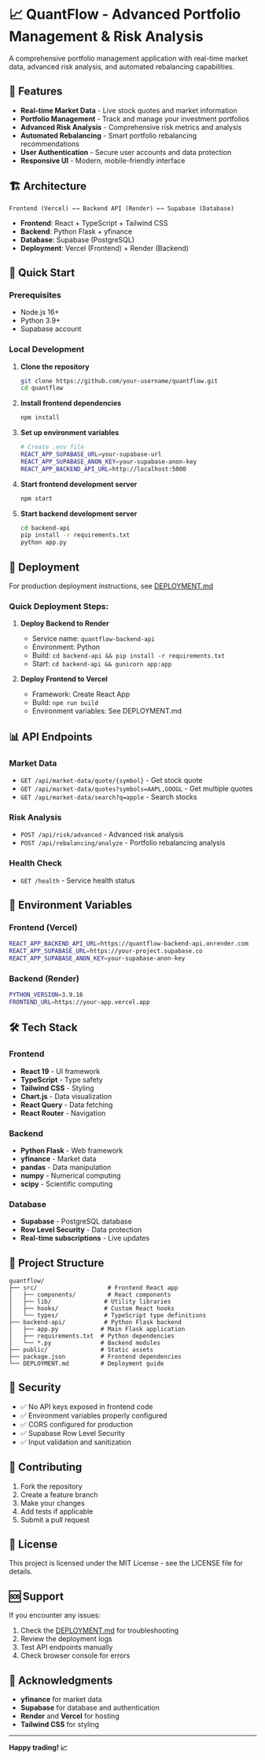 # 📈 QuantFlow - Advanced Portfolio Management & Risk Analysis

A comprehensive portfolio management application with real-time market data, advanced risk analysis, and automated rebalancing capabilities.

## 🚀 Features

- **Real-time Market Data** - Live stock quotes and market information
- **Portfolio Management** - Track and manage your investment portfolios
- **Advanced Risk Analysis** - Comprehensive risk metrics and analysis
- **Automated Rebalancing** - Smart portfolio rebalancing recommendations
- **User Authentication** - Secure user accounts and data protection
- **Responsive UI** - Modern, mobile-friendly interface

## 🏗️ Architecture

```
Frontend (Vercel) ←→ Backend API (Render) ←→ Supabase (Database)
```

- **Frontend**: React + TypeScript + Tailwind CSS
- **Backend**: Python Flask + yfinance
- **Database**: Supabase (PostgreSQL)
- **Deployment**: Vercel (Frontend) + Render (Backend)

## 🚀 Quick Start

### Prerequisites

- Node.js 16+
- Python 3.9+
- Supabase account

### Local Development

1. **Clone the repository**
   ```bash
   git clone https://github.com/your-username/quantflow.git
   cd quantflow
   ```

2. **Install frontend dependencies**
   ```bash
   npm install
   ```

3. **Set up environment variables**
   ```bash
   # Create .env file
   REACT_APP_SUPABASE_URL=your-supabase-url
   REACT_APP_SUPABASE_ANON_KEY=your-supabase-anon-key
   REACT_APP_BACKEND_API_URL=http://localhost:5000
   ```

4. **Start frontend development server**
   ```bash
   npm start
   ```

5. **Start backend development server**
   ```bash
   cd backend-api
   pip install -r requirements.txt
   python app.py
   ```

## 🚀 Deployment

For production deployment instructions, see [DEPLOYMENT.md](./DEPLOYMENT.md)

### Quick Deployment Steps:

1. **Deploy Backend to Render**
   - Service name: `quantflow-backend-api`
   - Environment: Python
   - Build: `cd backend-api && pip install -r requirements.txt`
   - Start: `cd backend-api && gunicorn app:app`

2. **Deploy Frontend to Vercel**
   - Framework: Create React App
   - Build: `npm run build`
   - Environment variables: See DEPLOYMENT.md

## 📊 API Endpoints

### Market Data
- `GET /api/market-data/quote/{symbol}` - Get stock quote
- `GET /api/market-data/quotes?symbols=AAPL,GOOGL` - Get multiple quotes
- `GET /api/market-data/search?q=apple` - Search stocks

### Risk Analysis
- `POST /api/risk/advanced` - Advanced risk analysis
- `POST /api/rebalancing/analyze` - Portfolio rebalancing analysis

### Health Check
- `GET /health` - Service health status

## 🔧 Environment Variables

### Frontend (Vercel)
```bash
REACT_APP_BACKEND_API_URL=https://quantflow-backend-api.onrender.com
REACT_APP_SUPABASE_URL=https://your-project.supabase.co
REACT_APP_SUPABASE_ANON_KEY=your-supabase-anon-key
```

### Backend (Render)
```bash
PYTHON_VERSION=3.9.16
FRONTEND_URL=https://your-app.vercel.app
```

## 🛠️ Tech Stack

### Frontend
- **React 19** - UI framework
- **TypeScript** - Type safety
- **Tailwind CSS** - Styling
- **Chart.js** - Data visualization
- **React Query** - Data fetching
- **React Router** - Navigation

### Backend
- **Python Flask** - Web framework
- **yfinance** - Market data
- **pandas** - Data manipulation
- **numpy** - Numerical computing
- **scipy** - Scientific computing

### Database
- **Supabase** - PostgreSQL database
- **Row Level Security** - Data protection
- **Real-time subscriptions** - Live updates

## 📁 Project Structure

```
quantflow/
├── src/                    # Frontend React app
│   ├── components/         # React components
│   ├── lib/               # Utility libraries
│   ├── hooks/             # Custom React hooks
│   └── types/             # TypeScript type definitions
├── backend-api/           # Python Flask backend
│   ├── app.py            # Main Flask application
│   ├── requirements.txt  # Python dependencies
│   └── *.py              # Backend modules
├── public/               # Static assets
├── package.json          # Frontend dependencies
└── DEPLOYMENT.md         # Deployment guide
```

## 🔐 Security

- ✅ No API keys exposed in frontend code
- ✅ Environment variables properly configured
- ✅ CORS configured for production
- ✅ Supabase Row Level Security
- ✅ Input validation and sanitization

## 🤝 Contributing

1. Fork the repository
2. Create a feature branch
3. Make your changes
4. Add tests if applicable
5. Submit a pull request

## 📄 License

This project is licensed under the MIT License - see the LICENSE file for details.

## 🆘 Support

If you encounter any issues:

1. Check the [DEPLOYMENT.md](./DEPLOYMENT.md) for troubleshooting
2. Review the deployment logs
3. Test API endpoints manually
4. Check browser console for errors

## 🎉 Acknowledgments

- **yfinance** for market data
- **Supabase** for database and authentication
- **Render** and **Vercel** for hosting
- **Tailwind CSS** for styling

---

**Happy trading! 📈**
